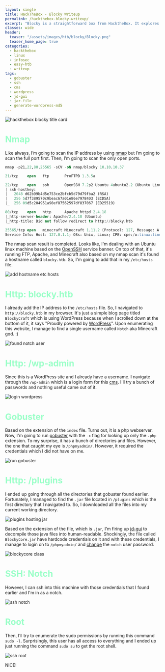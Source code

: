 ```yaml
---
layout: single
title: HackTheBox - Blocky Writeup
permalink: /hackthebox-blocky-writeup/
excerpt: "Blocky is a straightforward box from HacktheBox. It explores the credentials been expose by jar file on the website and password reuse. Then, the user has all access with sudo permission"
classes: wide
header:
  teaser: "/assets/images/htb/blocky/Blocky.png"
  teaser_home_page: true  
categories:
  - hackthebox
  - linux
  - infosec
  - easy-htb
  - writeup
tags:
  - gobuster
  - ssh
  - cms
  - wordpress
  - jd-gui
  - jar-file
  - generate-wordpress-md5
---
```


![hackthebox blocky title card](/assets/images/htb/blocky/Blocky.png)

# <font color="#9bffc8">Nmap</font>
Like always, I’m going to scan the IP address by using [nmap](https://nmap.org/) but I’m going to scan the full port first. Then, I’m going to scan the only open ports.

```sql
nmap -p21,22,80,25565 -sCV -oN nmap/blocky 10.10.10.37

21/tcp    open   ftp       ProFTPD 1.3.5a

22/tcp    open   ssh       OpenSSH 7.2p2 Ubuntu 4ubuntu2.2 (Ubuntu Linux; protocol 2.0)
| ssh-hostkey: 
|   2048 d62b99b4d5e753ce2bfcb5d79d79fba2 (RSA)
|   256 5d7f389570c9beac67a01e86e7978403 (ECDSA)
|_  256 09d5c204951a90ef87562597df837067 (ED25519)

80/tcp    open   http      Apache httpd 2.4.18
|_http-server-header: Apache/2.4.18 (Ubuntu)
|_http-title: Did not follow redirect to http://blocky.htb

25565/tcp open   minecraft Minecraft 1.11.2 (Protocol: 127, Message: A Minecraft Server, Users: 0/20)
Service Info: Host: 127.0.1.1; OSs: Unix, Linux; CPE: cpe:/o:linux:linux_kernel
```

The nmap scan result is completed. Looks like, I'm dealing with an Ubuntu linux machine based on the [OpenSSH](https://launchpad.net/ubuntu/+source/openssh/1:7.2p2-4ubuntu2.2) service banner. On top of that, it's running FTP, Apache, and Minecraft also based on my nmap scan it's found a hostname called `blocky.htb`. So, I'm going to add that in my `/etc/hosts` file.

![add hostname etc hosts](/assets/images/htb/blocky/add-hostname-etc-hosts.png)

# <font color="#9bffc8">Http: blocky.htb</font>
I already add the IP address to the `/etc/hosts` file. So, I navigated to `http://blocky.htb` in my browser. It's just a simple blog page titled `BlockyCraft` which is using WordPress because when I scrolled down at the bottom of it, it says "Proudly powered by [WordPress](https://wordpress.org/)". Upon enumerating this website, I manage to find a single username called `Notch` aka Minecraft god. :)

![found notch user](/assets/images/htb/blocky/found-notch-user.png)

# <font color="#9bffc8">Http: /wp-admin</font>
Since this is a WordPress site and I already have a username. I navigate through the `/wp-admin` which is a login form for this [cms](https://en.wikipedia.org/wiki/Content_management_system). I'll try a bunch of passwords and nothing useful came out of it.

![login wordpress](/assets/images/htb/blocky/login-wordpress.png)

# <font color="#9bffc8">Gobuster</font>
Based on the extension of the `index` file. Turns out, it is a php webserver. Now, I'm going to run [gobuster](https://github.com/OJ/gobuster) with the `-x` flag for looking up only the `.php` extension. To my surprise, it has a bunch of directories and files. However, the one that caught my eye is `/phpmyadmin/`. However, it required the credentials which I did not have on me.

![run gobuster](/assets/images/htb/blocky/run-gobuster.png)

# <font color="#9bffc8">Http: /plugins</font>
I ended up going through all the directories that gobuster found earlier. Fortunately, I managed to find the `.jar` file located in `/plugins` which is the first directory that I navigated to. So, I downloaded all the files into my current working directory. 

![plugins hosting jar](/assets/images/htb/blocky/plugins-hosting-jar.png)

Based on the extension of the file, which is `.jar`, I'm firing up [jd-gui](https://github.com/java-decompiler/jd-gui) to decompile those java files into human-readable. Shockingly, the file called `BlockyCore.jar` have hardcode credentials on it and with these credentials, I manage to login on to `/phpmyadmin/` and [change](https://codebeautify.org/wordpress-password-hash-generator) the `notch` user password. 

![blockycore class](/assets/images/htb/blocky/blockycore-class.png)

# <font color="#9bffc8">SSH: Notch</font>
However, I can ssh into this machine with those credentials that I found earlier and I'm in as a notch.

![ssh notch](/assets/images/htb/blocky/ssh-notch.png)

# <font color="#9bffc8">Root</font>
Then, I’ll try to enumerate the sudo permissions by running this command `sudo -l`. Surprisingly, this user has all access to everything and I ended up just running the command `sudo su` to get the root shell.

![ssh root](/assets/images/htb/blocky/ssh-root.png)

NICE! 
